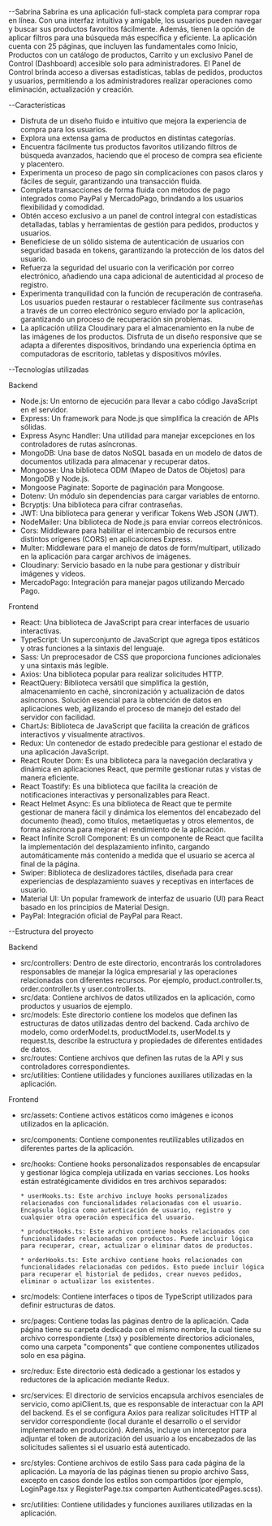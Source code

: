 --Sabrina
Sabrina es una aplicación full-stack completa para comprar ropa en línea. Con una interfaz intuitiva y amigable, los usuarios pueden navegar y buscar sus productos favoritos fácilmente. Además, tienen la opción de aplicar filtros para una búsqueda más específica y eficiente. La aplicación cuenta con 25 páginas, que incluyen las fundamentales como Inicio, Productos con un catálogo de productos, Carrito y un exclusivo Panel de Control (Dashboard) accesible solo para administradores. El Panel de Control brinda acceso a diversas estadísticas, tablas de pedidos, productos y usuarios, permitiendo a los administradores realizar operaciones como eliminación, actualización y creación.


--Características
* Disfruta de un diseño fluido e intuitivo que mejora la experiencia de compra para los usuarios.
* Explora una extensa gama de productos en distintas categorías.
* Encuentra fácilmente tus productos favoritos utilizando filtros de búsqueda avanzados, haciendo que el proceso de compra sea eficiente y placentero.
* Experimenta un proceso de pago sin complicaciones con pasos claros y fáciles de seguir, garantizando una transacción fluida.
* Completa transacciones de forma fluida con métodos de pago integrados como PayPal y MercadoPago, brindando a los usuarios flexibilidad y comodidad.
* Obtén acceso exclusivo a un panel de control integral con estadísticas detalladas, tablas y herramientas de gestión para pedidos, productos y usuarios.
* Benefíciese de un sólido sistema de autenticación de usuarios con seguridad basada en tokens, garantizando la protección de los datos del usuario.
* Refuerza la seguridad del usuario con la verificación por correo electrónico, añadiendo una capa adicional de autenticidad al proceso de registro.
* Experimenta tranquilidad con la función de recuperación de contraseña. Los usuarios pueden restaurar o restablecer fácilmente sus contraseñas a través de un correo electrónico seguro enviado por la aplicación, garantizando un proceso de recuperación sin problemas.
* La aplicación utiliza Cloudinary para el almacenamiento en la nube de las imágenes de los productos.
Disfruta de un diseño responsive que se adapta a diferentes dispositivos, brindando una experiencia óptima en computadoras de escritorio, tabletas y dispositivos móviles.


--Tecnologías utilizadas

Backend
* Node.js: Un entorno de ejecución para llevar a cabo código JavaScript en el servidor.
* Express: Un framework para Node.js que simplifica la creación de APIs sólidas.
* Express Async Handler: Una utilidad para manejar excepciones en los controladores de rutas asíncronas.
* MongoDB: Una base de datos NoSQL basada en un modelo de datos de documentos utilizada para almacenar y recuperar datos.
* Mongoose: Una biblioteca ODM (Mapeo de Datos de Objetos) para MongoDB y Node.js.
* Mongoose Paginate: Soporte de paginación para Mongoose.
* Dotenv: Un módulo sin dependencias para cargar variables de entorno.
* Bcryptjs: Una biblioteca para cifrar contraseñas.
* JWT: Una biblioteca para generar y verificar Tokens Web JSON (JWT).
* NodeMailer: Una biblioteca de Node.js para enviar correos electrónicos.
* Cors: Middleware para habilitar el intercambio de recursos entre distintos orígenes (CORS) en aplicaciones Express.
* Multer: Middleware para el manejo de datos de form/multipart, utilizado en la aplicación para cargar archivos de imágenes.
* Cloudinary: Servicio basado en la nube para gestionar y distribuir imágenes y videos.
* MercadoPago: Integración para manejar pagos utilizando Mercado Pago.

Frontend
* React: Una biblioteca de JavaScript para crear interfaces de usuario interactivas.
* TypeScript: Un superconjunto de JavaScript que agrega tipos estáticos y otras funciones a la sintaxis del lenguaje.
* Sass: Un preprocesador de CSS que proporciona funciones adicionales y una sintaxis más legible.
* Axios: Una biblioteca popular para realizar solicitudes HTTP.
* ReactQuery: Biblioteca versátil que simplifica la gestión, almacenamiento en caché, sincronización y actualización de datos asíncronos. Solución esencial para la obtención de datos en aplicaciones web, agilizando el proceso de manejo del estado del servidor con facilidad.
* ChartJs: Biblioteca de JavaScript que facilita la creación de gráficos interactivos y visualmente atractivos.
* Redux: Un contenedor de estado predecible para gestionar el estado de una aplicación JavaScript.
* React Router Dom: Es una biblioteca para la navegación declarativa y dinámica en aplicaciones React, que permite gestionar rutas y vistas de manera eficiente.
* React Toastify: Es una biblioteca que facilita la creación de notificaciones interactivas y personalizables para React.
* React Helmet Async: Es una biblioteca de React que te permite gestionar de manera fácil y dinámica los elementos del encabezado del documento (head), como títulos, metaetiquetas y otros elementos, de forma asíncrona para mejorar el rendimiento de la aplicación.
* React Infinite Scroll Component: Es un componente de React que facilita la implementación del desplazamiento infinito, cargando automáticamente más contenido a medida que el usuario se acerca al final de la página.
* Swiper: Biblioteca de deslizadores táctiles, diseñada para crear experiencias de desplazamiento suaves y receptivas en interfaces de usuario.
* Material UI: Un popular framework de interfaz de usuario (UI) para React basado en los principios de Material Design.
* PayPal: Integración oficial de PayPal para React.


--Estructura del proyecto

Backend
* src/controllers: Dentro de este directorio, encontrarás los controladores responsables de manejar la lógica empresarial y las operaciones relacionadas con diferentes recursos. Por ejemplo, product.controller.ts, order.controller.ts y user.controller.ts.
* src/data: Contiene archivos de datos utilizados en la aplicación, como productos y usuarios de ejemplo.
* src/models: Este directorio contiene los modelos que definen las estructuras de datos utilizadas dentro del backend. Cada archivo de modelo, como orderModel.ts, productModel.ts, userModel.ts y request.ts, describe la estructura y propiedades de diferentes entidades de datos.
* src/routes: Contiene archivos que definen las rutas de la API y sus controladores correspondientes.
* src/utilities: Contiene utilidades y funciones auxiliares utilizadas en la aplicación.

Frontend
* src/assets: Contiene activos estáticos como imágenes e iconos utilizados en la aplicación.
* src/components: Contiene componentes reutilizables utilizados en diferentes partes de la aplicación.
* src/hooks: Contiene hooks personalizados responsables de encapsular y gestionar lógica compleja utilizada en varias secciones. Los hooks están estratégicamente divididos en tres archivos separados:
  
      * userHooks.ts: Este archivo incluye hooks personalizados relacionados con funcionalidades relacionadas con el usuario. Encapsula lógica como autenticación de usuario, registro y cualquier otra operación específica del usuario.

      * productHooks.ts: Este archivo contiene hooks relacionados con funcionalidades relacionadas con productos. Puede incluir lógica para recuperar, crear, actualizar o eliminar datos de productos.

      * orderHooks.ts: Este archivo contiene hooks relacionados con funcionalidades relacionadas con pedidos. Esto puede incluir lógica para recuperar el historial de pedidos, crear nuevos pedidos, eliminar o actualizar los existentes.

* src/models: Contiene interfaces o tipos de TypeScript utilizados para definir estructuras de datos.
* src/pages: Contiene todas las páginas dentro de la aplicación. Cada página tiene su carpeta dedicada con el mismo nombre, la cual tiene su archivo correspondiente (.tsx) y posiblemente directorios adicionales, como una carpeta "components" que contiene componentes utilizados solo en esa página.
* src/redux: Este directorio está dedicado a gestionar los estados y reductores de la aplicación mediante Redux.
* src/services: El directorio de servicios encapsula archivos esenciales de servicio, como apiClient.ts, que es responsable de interactuar con la API del backend. Es el se configura Axios para realizar solicitudes HTTP al servidor correspondiente (local durante el desarrollo o el servidor implementado en producción). Además, incluye un interceptor para adjuntar el token de autorización del usuario a los encabezados de las solicitudes salientes si el usuario está autenticado.
* src/styles: Contiene archivos de estilo Sass para cada página de la aplicación. La mayoría de las páginas tienen su propio archivo Sass, excepto en casos donde los estilos son compartidos (por ejemplo, LoginPage.tsx y RegisterPage.tsx comparten AuthenticatedPages.scss).
* src/utilities: Contiene utilidades y funciones auxiliares utilizadas en la aplicación.
